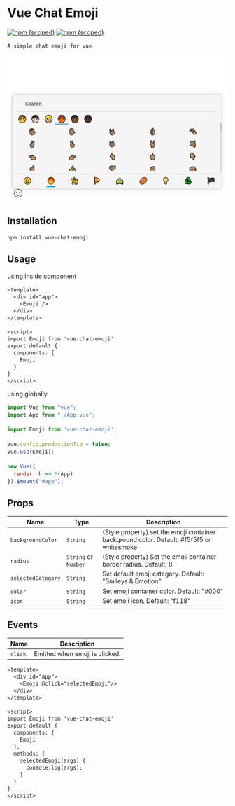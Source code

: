 # Vue Chat Emoji
[![npm (scoped)](https://img.shields.io/npm/v/vue-chat-emoji.svg)](https://www.npmjs.com/package/vue-chat-emoji)
[![npm (scoped)](https://img.shields.io/badge/npm-vue--chat--emoji-brightgreen.svg)](https://www.npmjs.com/package/vue-chat-emoji)
```
A simple chat emoji for vue
```
![Emoji Picker](public/demo.jpg?raw=true "Emoji Picker")

## Installation
```
npm install vue-chat-emoji
```

## Usage
using inside component
```vue
<template>
  <div id="app">
    <Emoji />
  </div>
</template>

<script>
import Emoji from 'vue-chat-emoji'
export default {
  components: {
    Emoji
  }
}
</script>
```
using globally
```js
import Vue from "vue";
import App from "./App.vue";
 
import Emoji from 'vue-chat-emoji';
 
Vue.config.productionTip = false;
Vue.use(Emoji);
 
new Vue({
  render: h => h(App)
}).$mount("#app");
```

## Props
Name | Type | Description
--- | --- | ---
`backgroundColor` | `String` | (Style property) set the emoji container background color. Default: #f5f5f5 or whitesmoke
`radius` | `String` or `Number` | (Style property) Set the emoji container border radius. Default: 8
`selectedCategory` | `String` | Set default emoji category. Default: "Smileys & Emotion"
`color` | `String` | Set emoji container color. Default: "#000"
`icon` | `String` | Set emoji icon. Default: "f118"

## Events
Name | Description
--- | ---
`click` | Emitted when emoji is clicked. 
```vue
<template>
  <div id="app">
    <Emoji @click="selectedEmoji"/>
  </div>
</template>

<script>
import Emoji from 'vue-chat-emoji'
export default {
  components: {
    Emoji
  },
  methods: {
    selectedEmoji(args) {
      console.log(args);
    }
  }
}
</script>
```